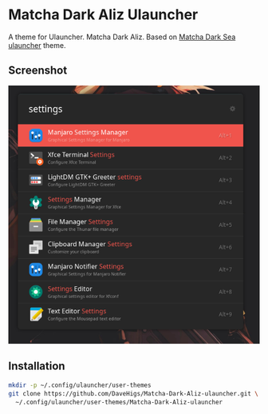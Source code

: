 # Matcha Dark Aliz Ulauncher

A theme for Ulauncher. Matcha Dark Aliz. Based on [Matcha Dark Sea ulauncher](https://github.com/athamour1/Matcha-Dark-Sea-ulauncher) theme. 

## Screenshot
![](screenshot.png?raw=true)

## Installation

```sh
mkdir -p ~/.config/ulauncher/user-themes
git clone https://github.com/DaveHigs/Matcha-Dark-Aliz-ulauncher.git \
  ~/.config/ulauncher/user-themes/Matcha-Dark-Aliz-ulauncher
```
